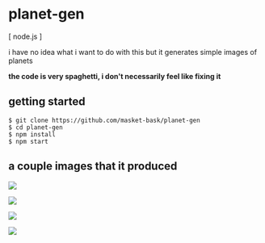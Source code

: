 # planet-gen

[ node.js ]

i have no idea what i want to do with this but it generates simple images of planets

**the code is very spaghetti, i don't necessarily feel like fixing it**



## getting started

```shell
$ git clone https://github.com/masket-bask/planet-gen
$ cd planet-gen
$ npm install
$ npm start
```



## a couple images that it produced

![](https://cdn.discordapp.com/attachments/351095864158060547/569560813749403648/output.png)

![](https://cdn.discordapp.com/attachments/351095864158060547/572061512332476417/output.png)

![](https://cdn.discordapp.com/attachments/351095864158060547/570242358717710356/output.png)

![](https://cdn.discordapp.com/attachments/351095864158060547/600974657130332160/output.png)

